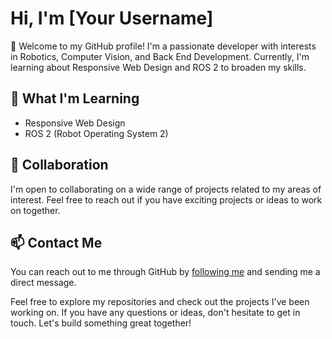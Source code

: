 # Hi, I'm [Your Username]

👋 Welcome to my GitHub profile! I'm a passionate developer with interests in Robotics, Computer Vision, and Back End Development. Currently, I'm learning about Responsive Web Design and ROS 2 to broaden my skills.

## 🌱 What I'm Learning

- Responsive Web Design
- ROS 2 (Robot Operating System 2)

## 💞 Collaboration

I'm open to collaborating on a wide range of projects related to my areas of interest. Feel free to reach out if you have exciting projects or ideas to work on together.

## 📫 Contact Me

You can reach out to me through GitHub by [following me](https://github.com/fectec) and sending me a direct message.

Feel free to explore my repositories and check out the projects I've been working on. If you have any questions or ideas, don't hesitate to get in touch. Let's build something great together!

<!---
fectec/fectec is a ✨ special ✨ repository because its `README.md` (this file) appears on your GitHub profile.
You can click the Preview link to take a look at your changes.
--->
